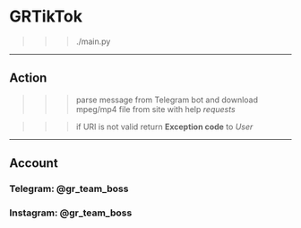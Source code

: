 # GRTikTok
>>> ./main.py

* * *

## Action
>>> parse message from Telegram bot and download mpeg/mp4 file from site with help _requests_

>>> if URI is not valid return __Exception code__ to _User_

* * *

## Account
### Telegram:	@gr\_team\_boss
### Instagram:	@gr\_team\_boss

